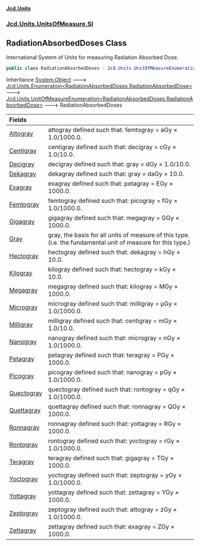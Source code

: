 #### [Jcd.Units](index 'index')
### [Jcd.Units.UnitsOfMeasure.SI](Jcd.Units.UnitsOfMeasure.SI 'Jcd.Units.UnitsOfMeasure.SI')

## RadiationAbsorbedDoses Class

International System of Units for measuring Radiation Absorbed Dose.

```csharp
public class RadiationAbsorbedDoses : Jcd.Units.UnitOfMeasureEnumeration<Jcd.Units.UnitsOfMeasure.SI.RadiationAbsorbedDoses, Jcd.Units.UnitTypes.RadiationAbsorbedDose>
```

Inheritance [System.Object](https://docs.microsoft.com/en-us/dotnet/api/System.Object 'System.Object') &#129106; [Jcd.Units.Enumeration&lt;](Enumeration_TEnumeration,T_ 'Jcd.Units.Enumeration<TEnumeration,T>')[RadiationAbsorbedDoses](RadiationAbsorbedDoses 'Jcd.Units.UnitsOfMeasure.SI.RadiationAbsorbedDoses')[,](Enumeration_TEnumeration,T_ 'Jcd.Units.Enumeration<TEnumeration,T>')[RadiationAbsorbedDose](RadiationAbsorbedDose 'Jcd.Units.UnitTypes.RadiationAbsorbedDose')[&gt;](Enumeration_TEnumeration,T_ 'Jcd.Units.Enumeration<TEnumeration,T>') &#129106; [Jcd.Units.UnitOfMeasureEnumeration&lt;](UnitOfMeasureEnumeration_TEnumeration,T_ 'Jcd.Units.UnitOfMeasureEnumeration<TEnumeration,T>')[RadiationAbsorbedDoses](RadiationAbsorbedDoses 'Jcd.Units.UnitsOfMeasure.SI.RadiationAbsorbedDoses')[,](UnitOfMeasureEnumeration_TEnumeration,T_ 'Jcd.Units.UnitOfMeasureEnumeration<TEnumeration,T>')[RadiationAbsorbedDose](RadiationAbsorbedDose 'Jcd.Units.UnitTypes.RadiationAbsorbedDose')[&gt;](UnitOfMeasureEnumeration_TEnumeration,T_ 'Jcd.Units.UnitOfMeasureEnumeration<TEnumeration,T>') &#129106; RadiationAbsorbedDoses

| Fields | |
| :--- | :--- |
| [Attogray](RadiationAbsorbedDoses.Attogray 'Jcd.Units.UnitsOfMeasure.SI.RadiationAbsorbedDoses.Attogray') | attogray defined such that: femtogray = aGy × 1.0/1000.0. |
| [Centigray](RadiationAbsorbedDoses.Centigray 'Jcd.Units.UnitsOfMeasure.SI.RadiationAbsorbedDoses.Centigray') | centigray defined such that: decigray = cGy × 1.0/10.0. |
| [Decigray](RadiationAbsorbedDoses.Decigray 'Jcd.Units.UnitsOfMeasure.SI.RadiationAbsorbedDoses.Decigray') | decigray defined such that: gray = dGy × 1.0/10.0. |
| [Dekagray](RadiationAbsorbedDoses.Dekagray 'Jcd.Units.UnitsOfMeasure.SI.RadiationAbsorbedDoses.Dekagray') | dekagray defined such that: gray = daGy × 10.0. |
| [Exagray](RadiationAbsorbedDoses.Exagray 'Jcd.Units.UnitsOfMeasure.SI.RadiationAbsorbedDoses.Exagray') | exagray defined such that: petagray = EGy × 1000.0. |
| [Femtogray](RadiationAbsorbedDoses.Femtogray 'Jcd.Units.UnitsOfMeasure.SI.RadiationAbsorbedDoses.Femtogray') | femtogray defined such that: picogray = fGy × 1.0/1000.0. |
| [Gigagray](RadiationAbsorbedDoses.Gigagray 'Jcd.Units.UnitsOfMeasure.SI.RadiationAbsorbedDoses.Gigagray') | gigagray defined such that: megagray = GGy × 1000.0. |
| [Gray](RadiationAbsorbedDoses.Gray 'Jcd.Units.UnitsOfMeasure.SI.RadiationAbsorbedDoses.Gray') | gray, the basis for all units of measure of this type. (i.e. the fundamental unit of measure for this type.) |
| [Hectogray](RadiationAbsorbedDoses.Hectogray 'Jcd.Units.UnitsOfMeasure.SI.RadiationAbsorbedDoses.Hectogray') | hectogray defined such that: dekagray = hGy × 10.0. |
| [Kilogray](RadiationAbsorbedDoses.Kilogray 'Jcd.Units.UnitsOfMeasure.SI.RadiationAbsorbedDoses.Kilogray') | kilogray defined such that: hectogray = kGy × 10.0. |
| [Megagray](RadiationAbsorbedDoses.Megagray 'Jcd.Units.UnitsOfMeasure.SI.RadiationAbsorbedDoses.Megagray') | megagray defined such that: kilogray = MGy × 1000.0. |
| [Microgray](RadiationAbsorbedDoses.Microgray 'Jcd.Units.UnitsOfMeasure.SI.RadiationAbsorbedDoses.Microgray') | microgray defined such that: milligray = μGy × 1.0/1000.0. |
| [Milligray](RadiationAbsorbedDoses.Milligray 'Jcd.Units.UnitsOfMeasure.SI.RadiationAbsorbedDoses.Milligray') | milligray defined such that: centigray = mGy × 1.0/10.0. |
| [Nanogray](RadiationAbsorbedDoses.Nanogray 'Jcd.Units.UnitsOfMeasure.SI.RadiationAbsorbedDoses.Nanogray') | nanogray defined such that: microgray = nGy × 1.0/1000.0. |
| [Petagray](RadiationAbsorbedDoses.Petagray 'Jcd.Units.UnitsOfMeasure.SI.RadiationAbsorbedDoses.Petagray') | petagray defined such that: teragray = PGy × 1000.0. |
| [Picogray](RadiationAbsorbedDoses.Picogray 'Jcd.Units.UnitsOfMeasure.SI.RadiationAbsorbedDoses.Picogray') | picogray defined such that: nanogray = pGy × 1.0/1000.0. |
| [Quectogray](RadiationAbsorbedDoses.Quectogray 'Jcd.Units.UnitsOfMeasure.SI.RadiationAbsorbedDoses.Quectogray') | quectogray defined such that: rontogray = qGy × 1.0/1000.0. |
| [Quettagray](RadiationAbsorbedDoses.Quettagray 'Jcd.Units.UnitsOfMeasure.SI.RadiationAbsorbedDoses.Quettagray') | quettagray defined such that: ronnagray = QGy × 1000.0. |
| [Ronnagray](RadiationAbsorbedDoses.Ronnagray 'Jcd.Units.UnitsOfMeasure.SI.RadiationAbsorbedDoses.Ronnagray') | ronnagray defined such that: yottagray = RGy × 1000.0. |
| [Rontogray](RadiationAbsorbedDoses.Rontogray 'Jcd.Units.UnitsOfMeasure.SI.RadiationAbsorbedDoses.Rontogray') | rontogray defined such that: yoctogray = rGy × 1.0/1000.0. |
| [Teragray](RadiationAbsorbedDoses.Teragray 'Jcd.Units.UnitsOfMeasure.SI.RadiationAbsorbedDoses.Teragray') | teragray defined such that: gigagray = TGy × 1000.0. |
| [Yoctogray](RadiationAbsorbedDoses.Yoctogray 'Jcd.Units.UnitsOfMeasure.SI.RadiationAbsorbedDoses.Yoctogray') | yoctogray defined such that: zeptogray = yGy × 1.0/1000.0. |
| [Yottagray](RadiationAbsorbedDoses.Yottagray 'Jcd.Units.UnitsOfMeasure.SI.RadiationAbsorbedDoses.Yottagray') | yottagray defined such that: zettagray = YGy × 1000.0. |
| [Zeptogray](RadiationAbsorbedDoses.Zeptogray 'Jcd.Units.UnitsOfMeasure.SI.RadiationAbsorbedDoses.Zeptogray') | zeptogray defined such that: attogray = zGy × 1.0/1000.0. |
| [Zettagray](RadiationAbsorbedDoses.Zettagray 'Jcd.Units.UnitsOfMeasure.SI.RadiationAbsorbedDoses.Zettagray') | zettagray defined such that: exagray = ZGy × 1000.0. |
